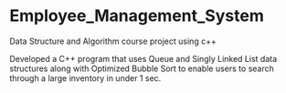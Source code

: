 # Employee_Management_System
Data Structure and Algorithm course project using c++

Developed a C++ program that uses Queue and Singly Linked List data structures along with
Optimized Bubble Sort to enable users to search through a large inventory in under 1 sec.
